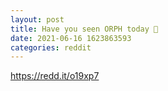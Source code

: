 ```yaml
--- 
layout: post 
title: Have you seen ORPH today 🚀 
date: 2021-06-16 1623863593 
categories: reddit 
--- 
```

https://redd.it/o19xp7